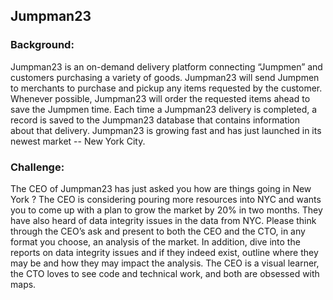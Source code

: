 ## Jumpman23
### Background: 
Jumpman23 is an on-demand delivery platform connecting “Jumpmen” and customers purchasing a variety of goods. Jumpman23 will send Jumpmen to merchants to purchase and pickup any items requested by the customer. Whenever possible, Jumpman23 will order the requested items ahead to save the Jumpmen time. Each time a Jumpman23 delivery is completed, a record is saved to the Jumpman23 database that contains information about that delivery. Jumpman23 is growing fast and has just launched in its newest market -- New York City.
### Challenge: 
The CEO of Jumpman23 has just asked you how are things going in New York ? The CEO is considering pouring more resources into NYC and wants you to come up with a plan to grow the market by 20% in two months. 
They have also heard of data integrity issues in the data from NYC. Please think through the CEO’s ask and present to both the CEO and the CTO, in any format you choose, an analysis of the market. In addition, dive into the reports on data integrity issues and if they indeed exist, outline where they may be and how they may impact the analysis. The CEO is a visual learner, the CTO loves to see code and technical work, and both are obsessed with maps.
